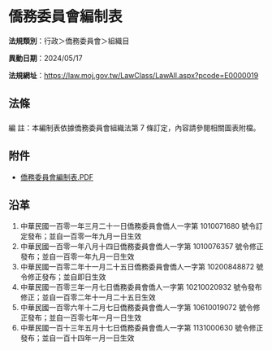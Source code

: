 # 僑務委員會編制表


**法規類別**：行政＞僑務委員會＞組織目

**異動日期**：2024/05/17  

**法規網址**：https://law.moj.gov.tw/LawClass/LawAll.aspx?pcode=E0000019



## 法條
##### 
編      註：本編制表依據僑務委員會組織法第 7  條訂定，內容請參閱相關圖表附檔。
## 附件
* [僑務委員會編制表.PDF](https://law.moj.gov.tw/LawClass/LawGetFile.ashx?FileId=0000368956)
## 沿革
1. 中華民國一百零一年三月二十一日僑務委員會僑人一字第 1010071680 號令訂定發布；並自一百零一年九月一日生效
1. 中華民國一百零一年八月十四日僑務委員會僑人一字第 1010076357 號令修正發布；並自一百零一年九月一日生效
1. 中華民國一百零二年十一月二十五日僑務委員會僑人一字第 10200848872  號令修正發布；並自即日生效
1. 中華民國一百零三年一月七日僑務委員會僑人一字第 10210020932  號令發布修正；並自一百零二年十一月二十五日生效
1. 中華民國一百零六年十二月七日僑務委員會僑人一字第 10610019072  號令修正發布；並自一百零七年一月一日生效
1. 中華民國一百十三年五月十七日僑務委員會僑人一字第 1131000630 號令修正發布；並自一百十四年一月一日生效
